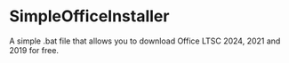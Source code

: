 # SimpleOfficeInstaller
A simple .bat file that allows you to download Office LTSC 2024, 2021 and 2019 for free.

